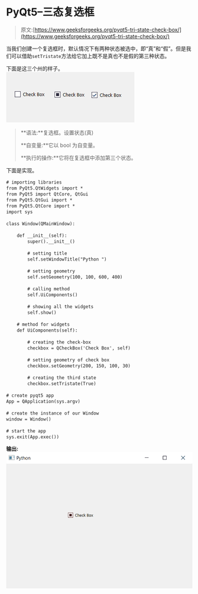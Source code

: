 # PyQt5–三态复选框

> 原文:[https://www.geeksforgeeks.org/pyqt5-tri-state-check-box/](https://www.geeksforgeeks.org/pyqt5-tri-state-check-box/)

当我们创建一个复选框时，默认情况下有两种状态被选中，即“真”和“假”。但是我们可以借助`setTristate`方法给它加上既不是真也不是假的第三种状态。

下面是这三个州的样子。
![](img/75850d6c85703983fd587ffda9e080f4.png)

> **语法:**复选框。设置状态(真)
> 
> **自变量:**它以 bool 为自变量。
> 
> **执行的操作:**它将在复选框中添加第三个状态。

下面是实现。

```
# importing libraries
from PyQt5.QtWidgets import * 
from PyQt5 import QtCore, QtGui
from PyQt5.QtGui import * 
from PyQt5.QtCore import * 
import sys

class Window(QMainWindow):

    def __init__(self):
        super().__init__()

        # setting title
        self.setWindowTitle("Python ")

        # setting geometry
        self.setGeometry(100, 100, 600, 400)

        # calling method
        self.UiComponents()

        # showing all the widgets
        self.show()

    # method for widgets
    def UiComponents(self):

        # creating the check-box
        checkbox = QCheckBox('Check Box', self)

        # setting geometry of check box
        checkbox.setGeometry(200, 150, 100, 30)

        # creating the third state
        checkbox.setTristate(True)

# create pyqt5 app
App = QApplication(sys.argv)

# create the instance of our Window
window = Window()

# start the app
sys.exit(App.exec())
```

**输出:**
![](img/71f6919b62b5735e36191f1fcfc4bee0.png)